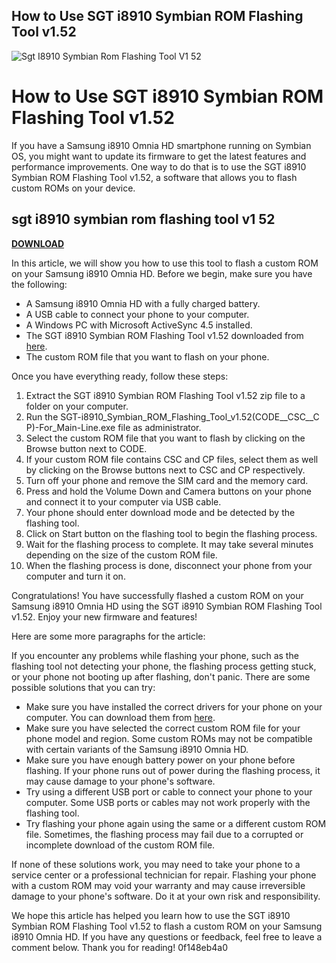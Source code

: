 ## How to Use SGT i8910 Symbian ROM Flashing Tool v1.52

 
![Sgt I8910 Symbian Rom Flashing Tool V1 52](https://gitlab.com/assets/twitter_card-570ddb06edf56a2312253c5872489847a0f385112ddbcd71ccfa1570febab5d2.jpg)

 
# How to Use SGT i8910 Symbian ROM Flashing Tool v1.52
 
If you have a Samsung i8910 Omnia HD smartphone running on Symbian OS, you might want to update its firmware to get the latest features and performance improvements. One way to do that is to use the SGT i8910 Symbian ROM Flashing Tool v1.52, a software that allows you to flash custom ROMs on your device.
 
## sgt i8910 symbian rom flashing tool v1 52


[**DOWNLOAD**](https://www.google.com/url?q=https%3A%2F%2Furluso.com%2F2tKyZ0&sa=D&sntz=1&usg=AOvVaw0LXS-GmLAp63n8fchNGmjz)

 
In this article, we will show you how to use this tool to flash a custom ROM on your Samsung i8910 Omnia HD. Before we begin, make sure you have the following:
 
- A Samsung i8910 Omnia HD with a fully charged battery.
- A USB cable to connect your phone to your computer.
- A Windows PC with Microsoft ActiveSync 4.5 installed.
- The SGT i8910 Symbian ROM Flashing Tool v1.52 downloaded from [here](https://forum.gsmhosting.com/vbb/f200/i8910-omnia-samsung-firmware-downloader-drivers-manual-773739/).
- The custom ROM file that you want to flash on your phone.

Once you have everything ready, follow these steps:

1. Extract the SGT i8910 Symbian ROM Flashing Tool v1.52 zip file to a folder on your computer.
2. Run the SGT-i8910\_Symbian\_ROM\_Flashing\_Tool\_v1.52(CODE\_\_CSC\_\_C P)-For\_Main-Line.exe file as administrator.
3. Select the custom ROM file that you want to flash by clicking on the Browse button next to CODE.
4. If your custom ROM file contains CSC and CP files, select them as well by clicking on the Browse buttons next to CSC and CP respectively.
5. Turn off your phone and remove the SIM card and the memory card.
6. Press and hold the Volume Down and Camera buttons on your phone and connect it to your computer via USB cable.
7. Your phone should enter download mode and be detected by the flashing tool.
8. Click on Start button on the flashing tool to begin the flashing process.
9. Wait for the flashing process to complete. It may take several minutes depending on the size of the custom ROM file.
10. When the flashing process is done, disconnect your phone from your computer and turn it on.

Congratulations! You have successfully flashed a custom ROM on your Samsung i8910 Omnia HD using the SGT i8910 Symbian ROM Flashing Tool v1.52. Enjoy your new firmware and features!

Here are some more paragraphs for the article:
 
If you encounter any problems while flashing your phone, such as the flashing tool not detecting your phone, the flashing process getting stuck, or your phone not booting up after flashing, don't panic. There are some possible solutions that you can try:

- Make sure you have installed the correct drivers for your phone on your computer. You can download them from [here](https://forum.gsmhosting.com/vbb/f200/i8910-omnia-samsung-firmware-downloader-drivers-manual-773739/).
- Make sure you have selected the correct custom ROM file for your phone model and region. Some custom ROMs may not be compatible with certain variants of the Samsung i8910 Omnia HD.
- Make sure you have enough battery power on your phone before flashing. If your phone runs out of power during the flashing process, it may cause damage to your phone's software.
- Try using a different USB port or cable to connect your phone to your computer. Some USB ports or cables may not work properly with the flashing tool.
- Try flashing your phone again using the same or a different custom ROM file. Sometimes, the flashing process may fail due to a corrupted or incomplete download of the custom ROM file.

If none of these solutions work, you may need to take your phone to a service center or a professional technician for repair. Flashing your phone with a custom ROM may void your warranty and may cause irreversible damage to your phone's software. Do it at your own risk and responsibility.
 
We hope this article has helped you learn how to use the SGT i8910 Symbian ROM Flashing Tool v1.52 to flash a custom ROM on your Samsung i8910 Omnia HD. If you have any questions or feedback, feel free to leave a comment below. Thank you for reading!
 0f148eb4a0
